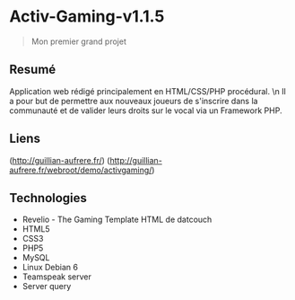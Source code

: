 # Activ-Gaming-v1.1.5
> Mon premier grand projet
## Resumé

Application web rédigé principalement en HTML/CSS/PHP procédural. \n
Il a pour but de permettre aux nouveaux joueurs de s'inscrire dans la communauté et de valider leurs droits sur le vocal via un Framework PHP.

## Liens

(http://guillian-aufrere.fr/)
(http://guillian-aufrere.fr/webroot/demo/activgaming/)

## Technologies

- Revelio - The Gaming Template HTML de datcouch
- HTML5
- CSS3
- PHP5
- MySQL
- Linux Debian 6
- Teamspeak server
- Server query
